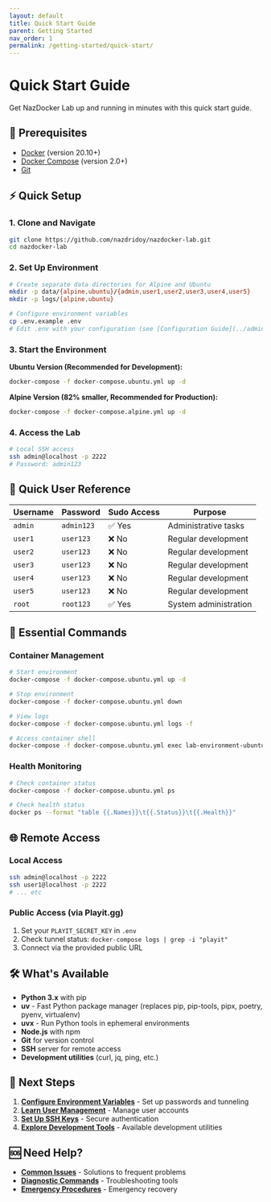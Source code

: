 ```yaml
---
layout: default
title: Quick Start Guide
parent: Getting Started
nav_order: 1
permalink: /getting-started/quick-start/
---
```


# Quick Start Guide

Get NazDocker Lab up and running in minutes with this quick start guide.

## 🚀 Prerequisites

- [Docker](https://docs.docker.com/get-docker/) (version 20.10+)
- [Docker Compose](https://docs.docker.com/compose/install/) (version 2.0+)
- [Git](https://git-scm.com/downloads)

## ⚡ Quick Setup

### 1. Clone and Navigate
```bash
git clone https://github.com/nazdridoy/nazdocker-lab.git
cd nazdocker-lab
```

### 2. Set Up Environment
```bash
# Create separate data directories for Alpine and Ubuntu
mkdir -p data/{alpine,ubuntu}/{admin,user1,user2,user3,user4,user5}
mkdir -p logs/{alpine,ubuntu}

# Configure environment variables
cp .env.example .env
# Edit .env with your configuration (see [Configuration Guide](../administration/environment-variables.md))
```

### 3. Start the Environment

**Ubuntu Version (Recommended for Development):**
```bash
docker-compose -f docker-compose.ubuntu.yml up -d
```

**Alpine Version (82% smaller, Recommended for Production):**
```bash
docker-compose -f docker-compose.alpine.yml up -d
```

### 4. Access the Lab
```bash
# Local SSH access
ssh admin@localhost -p 2222
# Password: admin123
```

## 👥 Quick User Reference

| Username | Password | Sudo Access | Purpose |
|----------|----------|-------------|---------|
| `admin` | `admin123` | ✅ Yes | Administrative tasks |
| `user1` | `user123` | ❌ No | Regular development |
| `user2` | `user123` | ❌ No | Regular development |
| `user3` | `user123` | ❌ No | Regular development |
| `user4` | `user123` | ❌ No | Regular development |
| `user5` | `user123` | ❌ No | Regular development |
| `root` | `root123` | ✅ Yes | System administration |

## 🔧 Essential Commands

### Container Management
```bash
# Start environment
docker-compose -f docker-compose.ubuntu.yml up -d

# Stop environment
docker-compose -f docker-compose.ubuntu.yml down

# View logs
docker-compose -f docker-compose.ubuntu.yml logs -f

# Access container shell
docker-compose -f docker-compose.ubuntu.yml exec lab-environment-ubuntu bash
```

### Health Monitoring
```bash
# Check container status
docker-compose -f docker-compose.ubuntu.yml ps

# Check health status
docker ps --format "table {{.Names}}\t{{.Status}}\t{{.Health}}"
```

## 🌐 Remote Access

### Local Access
```bash
ssh admin@localhost -p 2222
ssh user1@localhost -p 2222
# ... etc
```

### Public Access (via Playit.gg)
1. Set your `PLAYIT_SECRET_KEY` in `.env`
2. Check tunnel status: `docker-compose logs | grep -i "playit"`
3. Connect via the provided public URL

## 🛠️ What's Available

- **Python 3.x** with pip
- **uv** - Fast Python package manager (replaces pip, pip-tools, pipx, poetry, pyenv, virtualenv)
- **uvx** - Run Python tools in ephemeral environments
- **Node.js** with npm
- **Git** for version control
- **SSH** server for remote access
- **Development utilities** (curl, jq, ping, etc.)

## 🔗 Next Steps

1. **[Configure Environment Variables](../administration/environment-variables.md)** - Set up passwords and tunneling
2. **[Learn User Management](../user-management/user-accounts.md)** - Manage user accounts
3. **[Set Up SSH Keys](../user-management/ssh-keys.md)** - Secure authentication
4. **[Explore Development Tools](../development/available-tools.md)** - Available development utilities

## 🆘 Need Help?

- **[Common Issues](../troubleshooting/common-issues.md)** - Solutions to frequent problems
- **[Diagnostic Commands](../troubleshooting/diagnostics.md)** - Troubleshooting tools
- **[Emergency Procedures](../troubleshooting/emergency.md)** - Emergency recovery